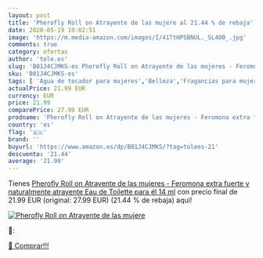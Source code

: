 ```yaml
---
layout: post
title: 'Pherofly Roll on Atrayente de las mujere al 21.44 % de rebaja'
date: 2020-05-19 19:02:51
image: 'https://m.media-amazon.com/images/I/41TtHPSBNUL._SL400_.jpg'
comments: true
category: ofertas
author: 'tole.es'
slug: 'B01J4CJMKS-es Pherofly Roll on Atrayente de las mujeres - Feromona extra...'
sku: 'B01J4CJMKS-es'
tags: [ 'Agua de tocador para mujeres','Belleza','Fragancias para mujeres','Instrumentos de percusión para niños','Instrumentos musicales para niños','Juguetes','Juguetes y juegos','Perfumes y fragancias','Productos para el cuidado de la piel','Sets y juegos para el cuidado de la piel','de','eau','toilette', ]
actualPrice: 21.99 EUR
currency: EUR
price: 21.99
comparePrice: 27.99 EUR
prodname: 'Pherofly Roll on Atrayente de las mujeres - Feromona extra fuerte y naturalmente atrayente Eau de Toilette para él 14 ml'
country: 'es'
flag: '🇪🇸'
brand: ''
buyurl: 'https://www.amazon.es/dp/B01J4CJMKS/?tag=tolees-21'
descuento: '21.44'
average: '21.99'
---
```


Tienes [Pherofly Roll on Atrayente de las mujeres - Feromona extra fuerte y naturalmente atrayente Eau de Toilette para él 14 ml](https://www.amazon.es/dp/B01J4CJMKS/?tag=tolees-21) con precio final de  21.99 EUR (original: 27.99 EUR) (21.44 %  de rebaja) aqui!

[![Pherofly Roll on Atrayente de las mujere](https://m.media-amazon.com/images/I/41TtHPSBNUL._SL400_.jpg)](https://www.amazon.es/dp/B01J4CJMKS/?tag=tolees-21)

🔎:


[🛒 Comprar!!!](https://www.amazon.es/dp/B01J4CJMKS/?tag=tolees-21)
